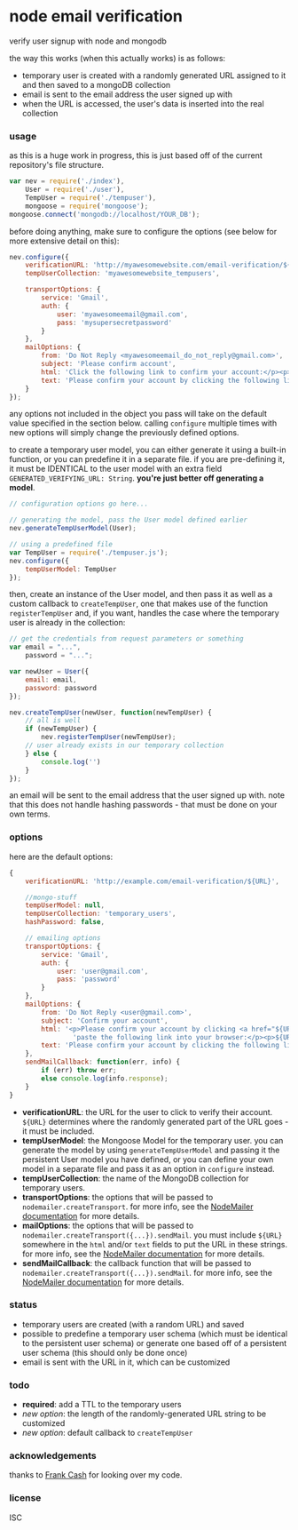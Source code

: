 # node email verification
verify user signup with node and mongodb

the way this works (when this actually works) is as follows:

- temporary user is created with a randomly generated URL assigned to it and then saved to a mongoDB collection
- email is sent to the email address the user signed up with
- when the URL is accessed, the user's data is inserted into the real collection

### usage
as this is a huge work in progress, this is just based off of the current repository's file structure.

```javascript
var nev = require('./index'),
    User = require('./user'),
    TempUser = require('./tempuser'),
    mongoose = require('mongoose');
mongoose.connect('mongodb://localhost/YOUR_DB');
```

before doing anything, make sure to configure the options (see below for more extensive detail on this):
```javascript
nev.configure({
    verificationURL: 'http://myawesomewebsite.com/email-verification/${URL}',
    tempUserCollection: 'myawesomewebsite_tempusers',

    transportOptions: {
        service: 'Gmail',
        auth: {
            user: 'myawesomeemail@gmail.com',
            pass: 'mysupersecretpassword'
        }
    },
    mailOptions: {
        from: 'Do Not Reply <myawesomeemail_do_not_reply@gmail.com>',
        subject: 'Please confirm account',
        html: 'Click the following link to confirm your account:</p><p>${URL}</p>',
        text: 'Please confirm your account by clicking the following link: ${URL}'
    }
});
```

any options not included in the object you pass will take on the default value specified in the section below. calling ```configure``` multiple times with new options will simply change the previously defined options.

to create a temporary user model, you can either generate it using a built-in function, or you can predefine it in a separate file. if you are pre-defining it, it must be IDENTICAL to the user model with an extra field ```GENERATED_VERIFYING_URL: String```. **you're just better off generating a model**.

```javascript
// configuration options go here...

// generating the model, pass the User model defined earlier
nev.generateTempUserModel(User);

// using a predefined file
var TempUser = require('./tempuser.js');
nev.configure({
    tempUserModel: TempUser 
});
```

then, create an instance of the User model, and then pass it as well as a custom callback to ```createTempUser```, one that makes use of the function ```registerTempUser``` and, if you want, handles the case where the temporary user is already in the collection:

```javascript
// get the credentials from request parameters or something
var email = "...",
    password = "...";

var newUser = User({
    email: email,
    password: password
});

nev.createTempUser(newUser, function(newTempUser) {
    // all is well
    if (newTempUser) {
        nev.registerTempUser(newTempUser);
    // user already exists in our temporary collection
    } else {
        console.log('')
    }
});
```

an email will be sent to the email address that the user signed up with. note that this does not handle hashing passwords - that must be done on your own terms.

### options
here are the default options:
```javascript
{
    verificationURL: 'http://example.com/email-verification/${URL}',

    //mongo-stuff
    tempUserModel: null,
    tempUserCollection: 'temporary_users',
    hashPassword: false,

    // emailing options
    transportOptions: {
        service: 'Gmail',
        auth: {
            user: 'user@gmail.com',
            pass: 'password'
        }
    },
    mailOptions: {
        from: 'Do Not Reply <user@gmail.com>',
        subject: 'Confirm your account',
        html: '<p>Please confirm your account by clicking <a href="${URL}">this link</a>. If you are unable to do so, copy and ' +
                'paste the following link into your browser:</p><p>${URL}</p>',
        text: 'Please confirm your account by clicking the following link, or by copying and pasting it into your browser: ${URL}'
    },
    sendMailCallback: function(err, info) {
        if (err) throw err;
        else console.log(info.response);
    }
}
```

- **verificationURL**: the URL for the user to click to verify their account. ```${URL}``` determines where the randomly generated part of the URL goes - it must be included.
- **tempUserModel**: the Mongoose Model for the temporary user. you can generate the model by using ```generateTempUserModel``` and passing it the persistent User model you have defined, or you can define your own model in a separate file and pass it as an option in ```configure``` instead.
- **tempUserCollection**: the name of the MongoDB collection for temporary users.
- **transportOptions**: the options that will be passed to ```nodemailer.createTransport```. for more info, see the [NodeMailer documentation](https://github.com/andris9/Nodemailer) for more details.
- **mailOptions**: the options that will be passed to ```nodemailer.createTransport({...}).sendMail```. you must include ```${URL}``` somewhere in the ```html``` and/or ```text``` fields to put the URL in these strings. for more info, see the [NodeMailer documentation](https://github.com/andris9/Nodemailer) for more details.
- **sendMailCallback**: the callback function that will be passed to ```nodemailer.createTransport({...}).sendMail```. for more info, see the [NodeMailer documentation](https://github.com/andris9/Nodemailer) for more details.

### status
- temporary users are created (with a random URL) and saved
- possible to predefine a temporary user schema (which must be identical to the persistent user schema) or generate one based off of a persistent user schema (this should only be done once)
- email is sent with the URL in it, which can be customized

### todo
- **required**: add a TTL to the temporary users
- *new option*: the length of the randomly-generated URL string to be customized
- *new option*: default callback to ```createTempUser```

### acknowledgements
thanks to [Frank Cash](https://github.com/frankcash) for looking over my code.

### license
ISC